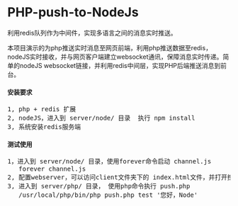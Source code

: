 #  PHP-push-to-NodeJs
 <p>利用redis队列作为中间件，实现多语言之间的消息实时推送。

 本项目演示的为php推送实时消息至网页前端，利用php推送数据至redis，nodeJS实时接收，并与网页客户端建立websocket通讯，保障消息实时传递。简单的nodeJS websocket链接，并利用redis中间层，实现PHP后端推送消息到前台。</p>

<h4>
安装要求
</h4>
<pre>
1, php + redis 扩展
2, nodeJS，进入到 server/node/ 目录  执行 npm install
3, 系统安装redis服务端
</pre>
 </p>
 <p>
<h4>测试使用</h4>
<pre>
1，进入到 server/node/ 目录，使用forever命令启动 channel.js
   forever channel.js
2, 配置webserver，可以访问client文件夹下的 index.html文件，并打开控制台观察Network连接情况。
3, 进入到 server/php/ 目录， 使用php命令执行 push.php
   /usr/local/php/bin/php push.php test '您好，Node'
</pre>
 </p>
